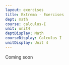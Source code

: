 ```yaml
---
layout: exercises
title: Extrema - Exercises
dept: math
course: calculus-I
unit: unit4
deptDisplay: Math
courseDisplay: Calculus I
unitDisplay: Unit 4
---
```


Coming soon
